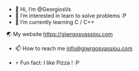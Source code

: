 - 👋 Hi, I’m @GeorgiosVs
- 👀 I’m interested in learn to solve problems :P
- 🌱 I’m currently learning C / C++
<!-- 💞️ I’m looking to collaborate on ...-->
:earth_asia: My website https://giwrgosvassiou.com
- 📫 How to reach me info@giwrgosvassiou.com
<!-- 😄 Pronouns: ...-->
- ⚡ Fun fact: I like Pizza ! :P

<!---
GeorgiosVs/GeorgiosVs is a ✨ special ✨ repository because its `README.md` (this file) appears on your GitHub profile.
You can click the Preview link to take a look at your changes.
--->
